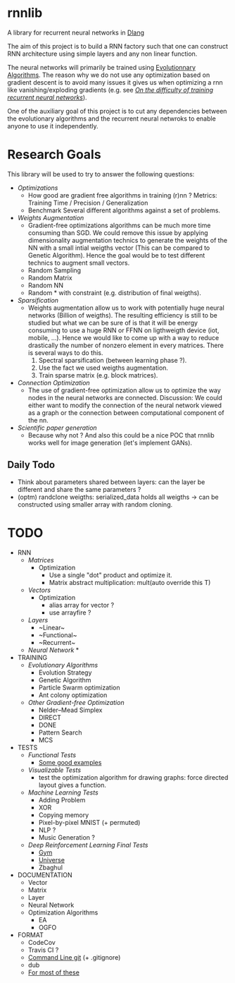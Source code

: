 # rnnlib
A library for recurrent neural networks in [Dlang](https://dlang.org/)

The aim of this project is to build a RNN factory such that one can construct
RNN architecture using simple layers and any non linear function.

The neural networks will primarily be trained using [Evolutionnary Algorithms](https://en.wikipedia.org/wiki/Evolutionary_algorithm).
The reason why we do not use any optimization based on gradient descent is to avoid many issues it gives us when optimizing
a rnn like vanishing/exploding gradients (e.g. see _[On the difficulty of training recurrent neural networks](http://www.jmlr.org/proceedings/papers/v28/pascanu13.pdf)_).

One of the auxiliary goal of this project is to cut any dependencies between the evolutionary algorithms
and the recurrent neural netwroks to enable anyone to use it independently.


# Research Goals
This library will be used to try to answer the following questions:

* _Optimizations_
  * How good are gradient free algorithms in training (r)nn ? Metrics: Training Time / Precision / Generalization
  * Benchmark Several different algorithms against a set of problems.
* _Weights Augmentation_
  * Gradient-free optimizations algorithms can be much more time consuming than SGD. We could remove this issue by applying dimensionality augmentation technics to generate the weights of the NN with a small intial weigths vector (This can be compared to Genetic Algorithm). Hence the goal would be to test different technics to augment small vectors.
  * Random Sampling
  * Random Matrix
  * Random NN
  * Random * with constraint (e.g. distribution of final weigths).
* _Sparsification_
  * Weights augmentation allow us to work with potentially huge neural networks (Billion of weigths). The resulting efficiency is still to be studied but what we can be sure of is that it will be energy consuming to use a huge RNN or FFNN on ligthweigth device (iot, mobile, ...). Hence we would like to come up with a way to reduce drastically the number of nonzero element in every matrices. There is several ways to do this.
    1) Spectral sparsification (between learning phase ?).
    2) Use the fact we used weigths augmentation.
    3) Train sparse matrix (e.g. block matrices).
* _Connection Optimization_
  * The use of gradient-free optimization allow us to optimize the way nodes in the neural networks are connected. Discussion: We could either want to modify the connection of the neural network viewed as a graph or the connection between computational component of the nn.  
* _Scientific paper generation_
  * Because why not ? And also this could be a nice POC that rnnlib works well for image generation (let's implement GANs).

## Daily Todo
* Think about parameters shared between layers: can the layer be different and share the same parameters ?
* (optm) randclone weigths: serialized_data holds all weigths -> can be constructed using smaller array with random cloning.


# TODO
* RNN
  * _Matrices_
    * Optimization
      * Use a single "dot" product and optimize it.
      * Matrix abstract multiplication: mult(auto override this T)
  * _Vectors_
    * Optimization
      * alias array for vector ?
      * use arrayfire ? 
  * _Layers_
    * ~Linear~
    * ~Functional~
    * ~Recurrent~
  * _Neural Network_
    * 
* TRAINING
  * _Evolutionary Algorithms_
    * Evolution Strategy
    * Genetic Algorithm
    * Particle Swarm optimization
    * Ant colony optimization
  * _Other Gradient-free Optimization_
    * Nelder–Mead Simplex
    * DIRECT
    * DONE
    * Pattern Search
    * MCS
* TESTS
  * _Functional Tests_
    * [Some good examples](https://en.wikipedia.org/wiki/Test_functions_for_optimization)
  * _Visualizable Tests_
    * test the optimization algorithm for drawing graphs: force directed layout gives a function.
  * _Machine Learning Tests_
    * Adding Problem
    * XOR
    * Copying memory
    * Pixel-by-pixel MNIST (+ permuted)
    * NLP ?
    * Music Generation ?
  * _Deep Reinforcement Learning Final Tests_
    * [Gym](https://gym.openai.com/)
    * [Universe](https://github.com/openai/universe)
    * Zbaghul
* DOCUMENTATION
  * Vector
  * Matrix
  * Layer
  * Neural Network
  * Optimization Algorithms
    * EA
    * OGFO
* FORMAT
  * CodeCov
  * Travis CI ?
  * [Command Line git](https://git-scm.com/book/en/v2/Getting-Started-Installing-Git) (+ .gitignore)
  * dub
  * [For most of these](https://github.com/libmir/mir-algorithm)

